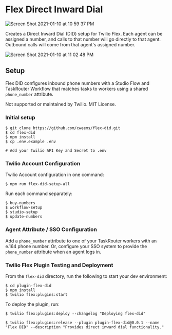 # Flex Direct Inward Dial

![Screen Shot 2021-01-10 at 10 59 37 PM](https://user-images.githubusercontent.com/1418949/104153583-9468df00-5397-11eb-965f-43e41040917f.png)

Creates a Direct Inward Dial (DID) setup for Twilio Flex. Each agent can be assigned a number, and calls to that number will go directly to that agent. Outbound calls will come from that agent's assigned number.

![Screen Shot 2021-01-10 at 11 02 48 PM](https://user-images.githubusercontent.com/1418949/104153867-4e604b00-5398-11eb-8bbc-d3cb66236532.png)

## Setup

Flex DID configures inbound phone numbers with a Studio Flow and TaskRouter Workflow that matches tasks to workers using a shared `phone_number` attribute.

Not supported or maintained by Twilio. MIT License.

### Initial setup

```shell
$ git clone https://github.com/cweems/flex-did.git
$ cd flex-did
$ npm install
$ cp .env.example .env

# Add your Twilio API Key and Secret to .env
```

### Twilio Account Configuration

Twilio Account configuration in one command:

```shell
$ npm run flex-did-setup-all
```

Run each command separately:

```shell
$ buy-numbers
$ workflow-setup
$ studio-setup
$ update-numbers
```

### Agent Attribute / SSO Configuration

Add a `phone_number` attribute to one of your TaskRouter workers with an e.164 phone number. Or, configure your SSO system to provide the `phone_number` attribute when an agent logs in.

### Twilio Flex Plugin Testing and Deployment

From the `flex-did` directory, run the following to start your dev environment:

```shell
$ cd plugin-flex-did
$ npm install
$ twilio flex:plugins:start
```

To deploy the plugin, run:

```shell
$ twilio flex:plugins:deploy --changelog "Deploying flex-did"

$ twilio flex:plugins:release --plugin plugin-flex-did@0.0.1 --name "Flex DID" --description "Provides direct inward dial functionality."
```
